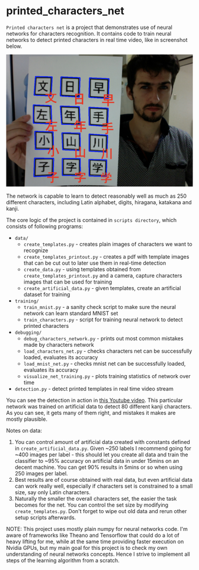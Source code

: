 # printed_characters_net

`Printed characters net` is a project that demonstrates use of neural networks for characters recognition.
It contains code to train neural networks to detect printed characters in real time video, like in screenshot below.

![kanji_detection](./readme/kanji_detection.jpg)

The network is capable to learn to detect reasonably well as much as 250 different characters, including Latin alphabet, digits, hiragana, katakana and kanji.

The core logic of the project is contained in `scripts directory`, which consists of following programs:
- `data/`
    - `create_templates.py` - creates plain images of characters we want to recognize
    - `create_templates_printout.py` - creates a pdf with template images that can be cut out to later use them in real-time detection
    - `create_data.py` - using templates obtained from `create_templates_printout.py` and a camera, capture characters images that can be used for training
    - `create_artificial_data.py` - given templates, create an artificial dataset for training
- `training/`
    - `train_mnist.py` - a sanity check script to make sure the neural network can learn standard MNIST set
    - `train_characters.py` - script for training neural network to detect printed characters
- `debugging/`
    - `debug_characters_network.py` - prints out most common mistakes made by characters network
    - `load_characters_net.py` - checks characters net can be successfully loaded, evaluates its accuracy
    - `load_mnist_net.py` - checks mnist net can be successfully loaded, evaluates its accuracy
    - `visualize_net_training.py` - plots training statistics of network over time
- `detection.py` - detect printed templates in real time video stream

You can see the detection in action in [this Youtube video](https://youtu.be/AXWB80zUxd8). This particular network was trained on artificial data to detect 80 different kanji characters. As you can see, it gets many of them right, and mistakes it makes are mostly plausible.

Notes on data: 

1. You can control amount of artificial data created with constants defined in `create_artificial_data.py`. Given ~250 labels I recommend going for ~400 images per label - this should let you create all data and train the classifier to ~95% accuracy on artificial data in under 15mins on an decent machine. You can get 90% results in 5mins or so when using 250 images per label.
2. Best results are of course obtained with real data, but even artificial data can work really well, especially if characters set is constrained to a small size, say only Latin characters.
3. Naturally the smaller the overall characters set, the easier the task becomes for the net. You can control the set size by modifying `create_templates.py`. Don't forget to wipe out old data and rerun other setup scripts afterwards.

NOTE:
This project uses mostly plain numpy for neural networks code. I'm aware of frameworks like Theano and Tensorflow that could do a lot of heavy lifting for me, while at the same time providing faster execution on Nvidia GPUs, but my main goal for this project is to check my own understanding of neural networks concepts. Hence I strive to implement all steps of the learning algorithm from a scratch.
